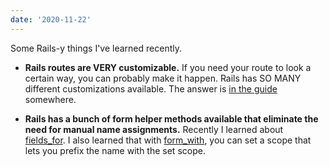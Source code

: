 ```yaml
---
date: '2020-11-22'
---
```


Some Rails-y things I've learned recently.

* **Rails routes are VERY customizable.**
If you need your route to look a certain way, you can probably make it happen.
Rails has SO MANY different customizations available. The answer is [in the guide](https://guides.rubyonrails.org/routing.html) somewhere.

* **Rails has a bunch of form helper methods available that eliminate the need for
manual name assignments.** Recently I learned about [fields_for](https://apidock.com/rails/ActionView/Helpers/FormHelper/fields_for).
I also learned that with [form_with](https://apidock.com/rails/ActionView/Helpers/FormHelper/form_with), you can set a
scope that lets you prefix the name with the set scope.
